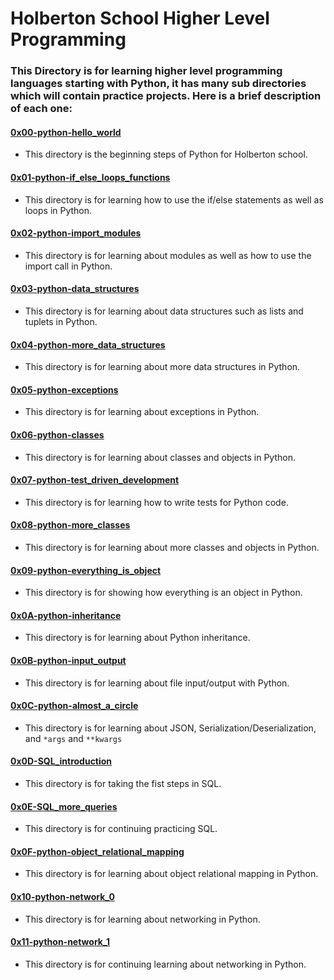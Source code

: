 # Holberton School Higher Level Programming
### This Directory is for learning higher level programming languages starting with Python, it has many sub directories which will contain practice projects. Here is a brief description of each one:

#### [0x00-python-hello_world](./0x00-python-hello_world)
* This directory is the beginning steps of Python for Holberton school.

#### [0x01-python-if_else_loops_functions](./0x01-python-if_else_loops_functions)
* This directory is for learning how to use the if/else statements as well as loops in Python.

#### [0x02-python-import_modules](./0x02-python-import_modules)
* This directory is for learning about modules as well as how to use the import call in Python.

#### [0x03-python-data_structures](./0x03-python-data_structures)
* This directory is for learning about data structures such as lists and tuplets in Python.

#### [0x04-python-more_data_structures](./0x04-python-more_data_structures)
* This directory is for learning about more data structures in Python.

#### [0x05-python-exceptions](./0x05-python-exceptions)
* This directory is for learning about exceptions in Python.

#### [0x06-python-classes](./0x06-python-classes)
* This directory is for learning about classes and objects in Python.

#### [0x07-python-test_driven_development](./0x07-python-test_driven_development)
* This directory is for learning how to write tests for Python code.

#### [0x08-python-more_classes](./0x08-python-more_classes)
* This directory is for learning about more classes and objects in Python.

#### [0x09-python-everything_is_object](./0x09-python-everything_is_object)
* This directory is for showing how everything is an object in Python.

#### [0x0A-python-inheritance](./0x0A-python-inheritance)
* This directory is for learning about Python inheritance.

#### [0x0B-python-input_output](./0x0B-python-input_output)
* This directory is for learning about file input/output with Python.

#### [0x0C-python-almost_a_circle](./0x0C-python-almost_a_circle)
* This directory is for learning about JSON, Serialization/Deserialization, and `*args` and `**kwargs`

#### [0x0D-SQL_introduction](./0x0D-SQL_introduction)
* This directory is for taking the fist steps in SQL.

#### [0x0E-SQL_more_queries](./0x0E-SQL_more_queries)
* This directory is for continuing practicing SQL.

#### [0x0F-python-object_relational_mapping](./0x0F-python-object_relational_mapping)
* This directory is for learning about object relational mapping in Python.

#### [0x10-python-network_0](./0x10-python-network_0)
* This directory is for learning about networking in Python.

#### [0x11-python-network_1](./0x11-python-network_1)
* This directory is for continuing learning about networking in Python.
